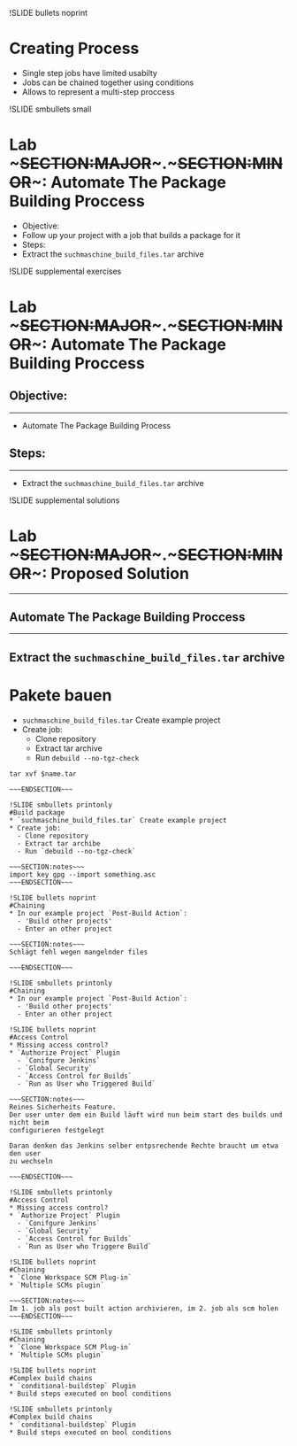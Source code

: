 !SLIDE bullets noprint
# Creating Process
* Single step jobs have limited usabilty
* Jobs can be chained together using conditions
* Allows to represent a multi-step proccess


!SLIDE smbullets small
# Lab ~~~SECTION:MAJOR~~~.~~~SECTION:MINOR~~~: Automate The Package Building Proccess
* Objective:
 * Follow up your project with a job that builds a package for it
* Steps:
 * Extract the `suchmaschine_build_files.tar` archive


!SLIDE supplemental exercises
# Lab ~~~SECTION:MAJOR~~~.~~~SECTION:MINOR~~~: Automate The Package Building Proccess

## Objective:

****

* Automate The Package Building Process

## Steps:

****

* Extract the `suchmaschine_build_files.tar` archive

!SLIDE supplemental solutions
# Lab ~~~SECTION:MAJOR~~~.~~~SECTION:MINOR~~~: Proposed Solution

****

## Automate The Package Building Proccess

****

## Extract the `suchmaschine_build_files.tar` archive


# Pakete bauen
* `suchmaschine_build_files.tar` Create example project
* Create job:
  - Clone repository
  - Extract tar archive
  - Run `debuild --no-tgz-check`

~~~SECTION:notes~~~
tar xvf $name.tar

~~~ENDSECTION~~~

!SLIDE smbullets printonly
#Build package
* `suchmaschine_build_files.tar` Create example project
* Create job:
  - Clone repository
  - Extract tar archibe
  - Run `debuild --no-tgz-check`

~~~SECTION:notes~~~
import key gpg --import something.asc
~~~ENDSECTION~~~

!SLIDE bullets noprint
#Chaining
* In our example project `Post-Build Action`:
  - 'Build other projects'
  - Enter an other project

~~~SECTION:notes~~~
Schlägt fehl wegen mangelnder files

~~~ENDSECTION~~~

!SLIDE smbullets printonly
#Chaining
* In our example project `Post-Build Action`:
  - 'Build other projects'
  - Enter an other project

!SLIDE bullets noprint
#Access Control
* Missing access control?
* `Authorize Project` Plugin
  - `Conifgure Jenkins`
  - `Global Security`  
  - `Access Control for Builds`
  - `Run as User who Triggered Build`

~~~SECTION:notes~~~
Reines Sicherheits Feature.
Der user unter dem ein Build läuft wird nun beim start des builds und nicht beim
configurieren festgelegt

Daran denken das Jenkins selber entpsrechende Rechte braucht um etwa den user
zu wechseln

~~~ENDSECTION~~~

!SLIDE smbullets printonly
#Access Control
* Missing access control?
* `Authorize Project` Plugin
  - `Conifgure Jenkins`
  - `Global Security`  
  - `Access Control for Builds`
  - `Run as User who Triggere Build`

!SLIDE bullets noprint
#Chaining
* `Clone Workspace SCM Plug-in`
* `Multiple SCMs plugin`

~~~SECTION:notes~~~
Im 1. job als post built action archivieren, im 2. job als scm holen
~~~ENDSECTION~~~

!SLIDE smbullets printonly
#Chaining
* `Clone Workspace SCM Plug-in`
* `Multiple SCMs plugin`

!SLIDE bullets noprint
#Complex build chains
* `conditional-buildstep` Plugin
* Build steps executed on bool conditions

!SLIDE smbullets printonly
#Complex build chains
* `conditional-buildstep` Plugin
* Build steps executed on bool conditions
